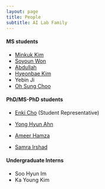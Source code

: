 ```yaml
---
layout: page
title: People
subtitle: AI Lab Family
---
```


#### MS students
* [Minkuk Kim](students/MinKukKim.md)
* [Soyoun Won](students/SoyeonOne.md)
* [Abdullah](students/Abdullah.md)
* [Hyeonbae Kim](students/HyeonbaeKim.md)
* Yebin Ji
* [Oh Sung Choo](students/OhsungChoo.md)
  
#### PhD/MS-PhD students
* [Enki Cho](students/EnkiCho.md) (Student Representative)
* [Yong Hyun Ahn](students/YongHyunAhn.md)
* [Ameer Hamza](students/AmeerHamza.md)

* [Samra Irshad](students/Sam.md)

#### Undergraduate Interns
* Soo Hyun Im
* Ka Young Kim 
